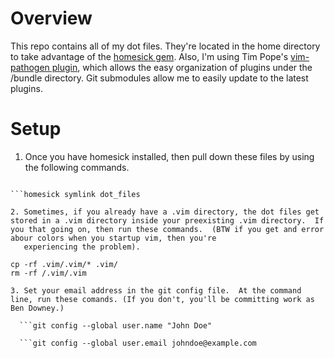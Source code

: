 # Overview
This repo contains all of my dot files.  They're located in the home directory to take advantage of the [homesick gem](https://github.com/technicalpickles/homesick).
Also, I'm using Tim Pope's [vim-pathogen plugin](http://github.com/tpope/vim-pathogen), which allows the easy organization of plugins under the /bundle directory.  Git submodules allow me to easily update to the latest plugins.

# Setup
1. Once you have homesick installed, then pull down these files by using the following commands.

```homesick clone  git@github.com:bnd5k/dot_files.git.

```homesick symlink dot_files

2. Sometimes, if you already have a .vim directory, the dot files get stored in a .vim directory inside your preexisting .vim directory.  If you that going on, then run these commands.  (BTW if you get and error abour colors when you startup vim, then you're
   experiencing the problem).

```
    cp -rf .vim/.vim/* .vim/
    rm -rf /.vim/.vim
```
3. Set your email address in the git config file.  At the command line, run these comands. (If you don't, you'll be committing work as Ben Downey.)

  ```git config --global user.name "John Doe"

  ```git config --global user.email johndoe@example.com

